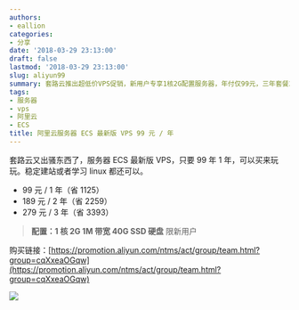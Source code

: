 ```yaml
---
authors:
- eallion
categories:
- 分享
date: '2018-03-29 23:13:00'
draft: false
lastmod: '2018-03-29 23:13:00'
slug: aliyun99
summary: 套路云推出超低价VPS促销，新用户专享1核2G配置服务器，年付仅99元，三年套餐279元更划算。适合建站或学习Linux，限时优惠省千元以上。
tags:
- 服务器
- vps
- 阿里云
- ECS
title: 阿里云服务器 ECS 最新版 VPS 99 元 / 年
---
```


套路云又出骚东西了，服务器 ECS 最新版 VPS，只要 99 年 1 年，可以买来玩玩。稳定建站或者学习 linux 都还可以。

- 99 元 / 1 年（省 1125）
- 189 元 / 2 年（省 2259）
- 279 元 / 3 年（省 3393）

> **配置：1 核 2G 1M 带宽 40G SSD 硬盘** 限新用户

购买链接：[https://promotion.aliyun.com/ntms/act/group/team.html?group=cqXxeaOGqw](https://promotion.aliyun.com/ntms/act/group/team.html?group=cqXxeaOGqw)

![](/assets/images/posts/2018/03/29/4040239785.png)